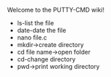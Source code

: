 Welcome to the PUTTY-CMD wiki!


* ls-list the file
* date-date the file
* nano file.c
* mkdir->create directory
* cd file name->open folder
* cd-change directory
* pwd->print working directory
